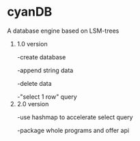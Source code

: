 # cyanDB
A database engine based on LSM-trees


1. 1.0 version
  &emsp;<p></p>-create database
  &emsp;<p></p>-append string data 
  &emsp;<p></p>-delete data 
  &emsp;<p></p>-"select 1 row" query
2. 2.0 version
  &emsp;<p></p>-use hashmap to accelerate select query
  &emsp;<p></p>-package whole programs and offer api
  
  
